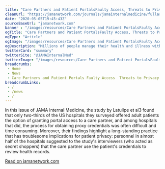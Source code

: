 ```yaml
--- 
title: "Care Partners and Patient PortalsFaulty Access, Threats to Privacy, and Ample Opportunity"
cleanUrl: "https://jamanetwork.com/journals/jamainternalmedicine/fullarticle/2764644?guestAccessKey=6b8e6c0a-cd4e-4504-bfa8-dddc32839298"
date: "2020-05-05T19:45:43Z"
sourceBaseUrl: "jamanetwork.com"
banner : "/images/resources/Care Partners and Patient PortalsFaulty Access Threats to Privacy and Ample Opportunity.png"
ogTitle: "Care Partners and Patient PortalsFaulty Access, Threats to Privacy, and Ample Opportunity"
ogType: "Article"
ogImage: "/images/resources/Care Partners and Patient PortalsFaulty Access Threats to Privacy and Ample Opportunity.png"
ogDescription: "Millions of people manage their health and illness with the help of family members and friends. These informal care partners (or caregivers) take responsibility, sometimes at a cost to their own health,1 for a wide variety of tasks, including arranging and attending medical appointments,..."
twitterCard: "summary"
twitterSite: "@JAMAInternalMed"
twitterImage: "/images/resources/Care Partners and Patient PortalsFaulty Access Threats to Privacy and Ample Opportunity.png"
breadcrumbs:
 - Home
 - News
 - Care Partners and Patient Portals Faulty Access  Threats to Privacy  and Ample Opportunity
breadcrumbLinks:
 - / 
 - /news
 - / 
---
```

In this issue of JAMA Internal Medicine, the study by Latulipe et al3 found that only two-thirds of the US hospitals they surveyed offered adult patients the option of granting portal access to a care partner, and among hospitals that did, the process for obtaining proxy credentials was often difficult and time consuming. Moreover, their findings highlight a long-standing practice that has troublesome implications for patient privacy: personnel in almost half of the hospitals suggested to the study's interviewers (who acted as secret shoppers) that the care partner use the patient's credentials to review health records.  
  
[Read on jamanetwork.com](https://jamanetwork.com/journals/jamainternalmedicine/fullarticle/2764644?guestAccessKey=6b8e6c0a-cd4e-4504-bfa8-dddc32839298)
